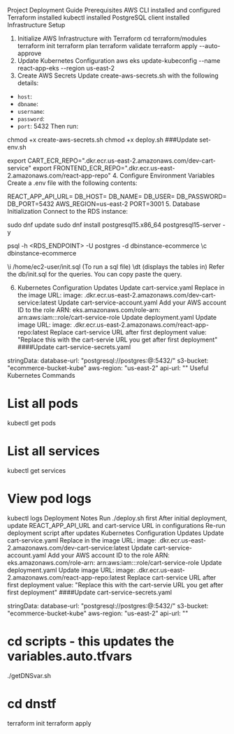 Project Deployment Guide
Prerequisites
AWS CLI installed and configured
Terraform installed
kubectl installed
PostgreSQL client installed
Infrastructure Setup
1. Initialize AWS Infrastructure with Terraform
cd terraform/modules
terraform init
terraform plan
terraform validate
terraform apply --auto-approve
2. Update Kubernetes Configuration
aws eks update-kubeconfig --name react-app-eks --region us-east-2
3. Create AWS Secrets
Update create-aws-secrets.sh with the following details:

- `host`: <database endpoint>
- `dbname`: <db name>
- `username`: <username>
- `password`: <your db password>
- `port`: 5432
Then run:

chmod +x create-aws-secrets.sh
chmod +x deploy.sh
###Update set-env.sh

export CART_ECR_REPO="<your account id>.dkr.ecr.us-east-2.amazonaws.com/dev-cart-service"
export FRONTEND_ECR_REPO="<Your account id>.dkr.ecr.us-east-2.amazonaws.com/react-app-repo"
4. Configure Environment Variables
Create a .env file with the following contents:

REACT_APP_API_URL=<To be updated after deployment>
DB_HOST=<Your endpoint URL>
DB_NAME=<DB name>
DB_USER=<DB username>
DB_PASSWORD=<your password>
DB_PORT=5432
AWS_REGION=us-east-2
PORT=3001
5. Database Initialization
Connect to the RDS instance:

sudo dnf update
sudo dnf install postgresql15.x86_64 postgresql15-server -y

psql -h <RDS_ENDPOINT> -U postgres -d dbinstance-ecommerce
\c dbinstance-ecommerce


\i /home/ec2-user/init.sql  (To run a sql file)
\dt (displays the tables in)
Refer the db/init.sql for the queries. You can copy paste the query.

6. Kubernetes Configuration Updates
Update cart-service.yaml
Replace <add your account id> in the image URL:
image: <your account id>.dkr.ecr.us-east-2.amazonaws.com/dev-cart-service:latest
Update cart-service-account.yaml
Add your AWS account ID to the role ARN:
eks.amazonaws.com/role-arn: arn:aws:iam::<Your Account ID>:role/cart-service-role
Update deployment.yaml
Update image URL:
image: <your account id>.dkr.ecr.us-east-2.amazonaws.com/react-app-repo:latest
Replace cart-service URL after first deployment
value: "Replace this with the cart-servie URL you get after first deployment"
####Update cart-service-secrets.yaml

stringData:
  database-url: "postgresql://postgres:<password>@<endpoint url>:5432/<dbname>"
  s3-bucket: "ecommerce-bucket-kube"
  aws-region: "us-east-2"
  api-url: "<cart service url>"
Useful Kubernetes Commands
# List all pods
kubectl get pods

# List all services
kubectl get services

# View pod logs
kubectl logs <pod-name>
Deployment Notes
Run ./deploy.sh first
After initial deployment, update REACT_APP_API_URL and cart-service URL in configurations
Re-run deployment script after updates
Kubernetes Configuration Updates
Update cart-service.yaml
Replace <add your account id> in the image URL:
image: <your account id>.dkr.ecr.us-east-2.amazonaws.com/dev-cart-service:latest
Update cart-service-account.yaml
Add your AWS account ID to the role ARN:
eks.amazonaws.com/role-arn: arn:aws:iam::<Your Account ID>:role/cart-service-role
Update deployment.yaml
Update image URL:
image: <your account id>.dkr.ecr.us-east-2.amazonaws.com/react-app-repo:latest
Replace cart-service URL after first deployment
value: "Replace this with the cart-servie URL you get after first deployment"
####Update cart-service-secrets.yaml

stringData:
  database-url: "postgresql://postgres:<password>@<endpoint url>:5432/<dbname>"
  s3-bucket: "ecommerce-bucket-kube"
  aws-region: "us-east-2"
  api-url: "<cart service url>"

# cd scripts - this updates the variables.auto.tfvars
./getDNSvar.sh 

# cd dnstf
terraform init
terraform apply